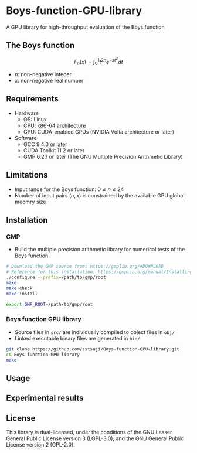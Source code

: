 # Boys-function-GPU-library
A GPU library for high-throughput evaluation of the Boys function


## The Boys function
$$F_n(x) = \int_{0}^{1} t^{2n}e^{-xt^2} dt$$
- $n$: non-negative integer
- $x$: non-negative real number


## Requirements
- Hardware
    - OS: Linux
    - CPU: x86-64 architecture
    - GPU: CUDA-enabled GPUs (NVIDIA Volta architecture or later)
- Software
    - GCC 9.4.0 or later
    - CUDA Toolkit 11.2 or later
    - GMP 6.2.1 or later (The GNU Multiple Precision Arithmetic Library)


## Limitations
- Input range for the Boys function: $0 \le n \le 24$
- Number of input pairs $(n, x)$ is constrained by the available GPU global meomry size


## Installation

### GMP
- Build the multiple precision arithmetic library for numerical tests of the Boys function
```bash
# Download the GMP source from: https://gmplib.org/#DOWNLOAD
# Reference for this installation: https://gmplib.org/manual/Installing-GMP
./configure --prefix=/path/to/gmp/root
make
make check
make install

export GMP_ROOT=/path/to/gmp/root
```

### Boys function GPU library
- Source files in `src/` are individually compiled to object files in `obj/`
- Linked executable binary files are generated in `bin/`
```bash
git clone https://github.com/sstsuji/Boys-function-GPU-library.git
cd Boys-function-GPU-library
make
```


## Usage


## Experimental results


## License
This library is dual-licensed, under the conditions of the GNU Lesser General Public License version 3 (LGPL-3.0), and the GNU General Public License version 2 (GPL-2.0).
